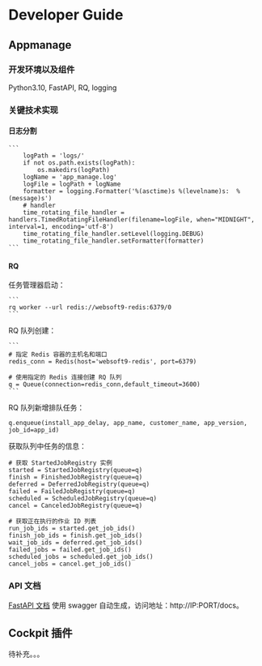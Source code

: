 # Developer Guide

## Appmanage

### 开发环境以及组件

Python3.10, FastAPI, RQ, logging

### 关键技术实现

#### 日志分割

    ```
        logPath = 'logs/'
        if not os.path.exists(logPath):
            os.makedirs(logPath)
        logName = 'app_manage.log'
        logFile = logPath + logName
        formatter = logging.Formatter('%(asctime)s %(levelname)s:  %(message)s')
        # handler
        time_rotating_file_handler = handlers.TimedRotatingFileHandler(filename=logFile, when="MIDNIGHT", interval=1, encoding='utf-8')
        time_rotating_file_handler.setLevel(logging.DEBUG)
        time_rotating_file_handler.setFormatter(formatter)
    ```

#### RQ

任务管理器启动：

    ```
    rq worker --url redis://websoft9-redis:6379/0
    ```

RQ 队列创建：

    ```
    # 指定 Redis 容器的主机名和端口
    redis_conn = Redis(host='websoft9-redis', port=6379)

    # 使用指定的 Redis 连接创建 RQ 队列
    q = Queue(connection=redis_conn,default_timeout=3600)
    ```

RQ 队列新增排队任务：

```
q.enqueue(install_app_delay, app_name, customer_name, app_version, job_id=app_id)
```

获取队列中任务的信息：

```
# 获取 StartedJobRegistry 实例
started = StartedJobRegistry(queue=q)
finish = FinishedJobRegistry(queue=q)
deferred = DeferredJobRegistry(queue=q)
failed = FailedJobRegistry(queue=q)
scheduled = ScheduledJobRegistry(queue=q)
cancel = CanceledJobRegistry(queue=q)

# 获取正在执行的作业 ID 列表
run_job_ids = started.get_job_ids()
finish_job_ids = finish.get_job_ids()
wait_job_ids = deferred.get_job_ids()
failed_jobs = failed.get_job_ids()
scheduled_jobs = scheduled.get_job_ids()
cancel_jobs = cancel.get_job_ids()
```

### API 文档

[FastAPI 文档](https://github.com/Websoft9/StackHub/blob/main/appmanage/docs/developer.md) 使用 swagger 自动生成，访问地址：http://IP:PORT/docs。

## Cockpit 插件

待补充。。。
